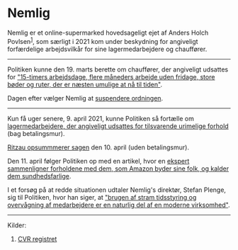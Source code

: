 # Nemlig

Nemlig er et online-supermarked hovedsageligt ejet af Anders Holch Povlsen<sup>[1](#footnote-1)</sup>, som særligt i 2021 kom under beskydning for angiveligt forfærdelige arbejdsvilkår for sine lagermedarbejdere og chauffører.

---

Politiken kunne den 19. marts berette om chauffører, der angiveligt udsattes for ["15-timers arbejdsdage, flere måneders arbejde uden fridage, store bøder og ruter, der er næsten umulige at nå til tiden"](https://politiken.dk/forbrugogliv/forbrug/art8133447/Nemlig.coms-b%C3%B8desystem-straffer-chauff%C3%B8rer-for-tre-minutters-forsinkelser).

Dagen efter vælger Nemlig at [suspendere ordningen](https://politiken.dk/forbrugogliv/forbrug/art8143894/Efter-kritik-fra-chauff%C3%B8rer-Nemlig.com-suspenderer-udsk%C3%A6ldt-b%C3%B8desystem).

---

Kun få uger senere, 9. april 2021, kunne Politiken så fortælle om [lagermedarbejdere, der angiveligt udsattes for tilsvarende urimelige forhold](https://politiken.dk/forbrugogliv/forbrug/art8160562/Nemlig.com-t%C3%A6ller-sekunder.-De-langsomme-p%C3%A5-lageret-bliver-fyret) (bag betalingsmur).

[Ritzau opsummmerer sagen](https://www.a4arbejdsmiljoe.dk/artikel/nemlig-com-overvaager-ansattes-effektivitet-ved-at-taelle-sekunder) den 10. april (uden betalingsmur).



Den 11. april følger Politiken op med en artikel, hvor en [ekspert sammenligner forholdene med dem, som Amazon byder sine folk, og kalder dem sundhedsfarlige](https://politiken.dk/forbrugogliv/forbrug/art8161846/%C2%BBVi-har-l%C3%A6nge-frygtet-Amazon-men-nu-viser-det-sig-at-truslen-har-v%C3%A6ret-her-l%C3%A6nge%C2%AB).



I et forsøg på at redde situationen udtaler Nemlig's direktør, Stefan Plenge, sig til Politiken, hvor han siger, at ["brugen af stram tidsstyring og overvågning af medarbejdere er en naturlig del af en moderne virksomhed"](https://politiken.dk/forbrugogliv/forbrug/art8175489/Nemlig-direkt%C3%B8r-forsvarer-m%C3%A5l-og-overv%C3%A5gning-Giver-mere-frihed).


---

Kilder:
1. <a id="footnote-1"></a>[CVR registret](https://datacvr.virk.dk/data/visenhed?enhedstype=virksomhed&id=33070861&soeg=33070861&language=da)